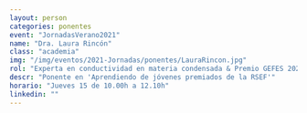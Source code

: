 ```yaml
---
layout: person
categories: ponentes
event: "JornadasVerano2021"
name: "Dra. Laura Rincón"
class: "academia"
img: "/img/eventos/2021-Jornadas/ponentes/LauraRincon.jpg"
rol: "Experta en conductividad en materia condensada & Premio GEFES 2020 a la Mejor Tesis Experimental"
descr: "Ponente en 'Aprendiendo de jóvenes premiados de la RSEF'"
horario: "Jueves 15 de 10.00h a 12.10h"
linkedin: ""
---
```

